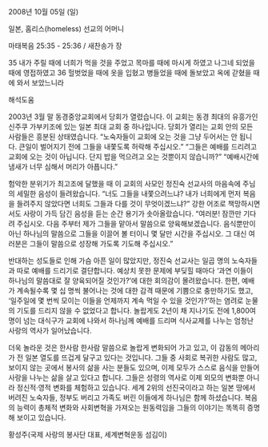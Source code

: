 2008년 10월 05일 (일)

일본, 홈리스(homeless) 선교의 어머니



마태복음 25:35 - 25:36 / 새찬송가  장


35 내가 주릴 때에 너희가 먹을 것을 주었고 목마를 때에 마시게 하였고 나그네 되었을 때에 영접하였고 
36 헐벗었을 때에 옷을 입혔고 병들었을 때에 돌보았고 옥에 갇혔을 때에 와서 보았느니라

해석도움





2003년 3월 말 동경중앙교회에서 당회가 열렸습니다. 이 교회는 동경 최대의 유흥가인 신주쿠 가부키조에 있는 일본 최대 교회 중 하나입니다. 당회가 열리는 교회 안의 모든 사람들은 흥분된 상태였습니다. “노숙자들이 교회에 오는 것을 그냥 두어서는 안 됩니다. 큰일이 벌어지기 전에 그들을 내쫓도록 허락해 주십시오.” “그들은 예배를 드리려고 교회에 오는 것이 아닙니다. 단지 밥을 먹으려고 오는 것뿐이지 않습니까?” “예배시간에 냄새가 너무 심해서 머리가 아픕니다.”

 험악한 분위기가 최고조에 달했을 때 이 교회의 사모인 정진숙 선교사의 마음속에 주님의 세밀한 음성이 들려왔습니다. “너도 그들을 내쫓으려느냐? 내가 너희에게 먼저 복음을 들려주지 않았다면 너희도 그들과 다를 것이 무엇이겠느냐?” 강한 어조로 책망하시면서도 사랑이 가득 담긴 음성을 듣는 순간 용기가 솟아올랐습니다. “여러분! 잠깐만 기다려 주십시오. 다음 주부터 제가 그들을 맡아서 말씀으로 양육해보겠습니다. 음식뿐만이 아닌 하나님의 말씀으로 그들을 이끌어 볼 터이니 몇 달만 시간을 주십시오. 그 대신 여러분은 그들이 말씀으로 성장해 가도록 기도해 주십시오.”

 반대하는 성도들로 인해 가슴 아픈 일이 많았지만, 정진숙 선교사는 일곱 명의 노숙자들과 따로 예배를 드리기로 결단합니다. 예상치 못한 문제에 부딪힐 때마다 ‘과연 이들이 하나님의 말씀대로 잘 양육되어질 것인가?’에 대한 회의감이 몰려왔습니다. 한편, 예배가 계속될수록 몇 십 명씩 불어나는 것에 대한 감격 때문에 기쁨으로 충만하기도 했고, ‘일주일에 몇 번씩 모이는 이들을 언제까지 계속 먹일 수 있을 것인가?’하는 염려로 눈물의 기도를 드리지 않을 수 없었다고 합니다. 놀랍게도 2년이 채 지나기도 전에 1,800여 명이 넘는 대식구가 교회에 나와서 하나님께 예배를 드리며 식사교제를 나누는 엄청난 사랑의 역사가 일어났습니다. 

 더욱 놀라운 것은 한사람 한사람 말씀으로 놀랍게 변화되어 가고 있고, 이 감동의 메아리가 전 일본 열도를 뜨겁게 달구고 있다는 것입니다. 그들 중 사회로 복귀한 사람도 많고, 보이지 않는 곳에서 봉사의 삶을 사는 분들도 있으며, 이제 모두가 스스로 음식을 만들어 사랑을 나누는 삶을 살고 있다고 합니다. 그들은 성령의 역사로 이제 외모의 변화뿐 아니라 정신적·영적 변화를 체험하고 있습니다. 세계 2위의 선진국이라고 하는 일본 땅에서 버려진 노숙자들, 정부도 버리고 가족도 버린 이들에게 하나님은 함께 하셨습니다. 복음의 능력이 총체적 변화와 사회변혁을 가져오는 원동력임을 그들의 이야기는 똑똑히 증명해 보이고 있습니다. 

황성주(국제 사랑의 봉사단 대표, 세계변혁운동 섬김이)